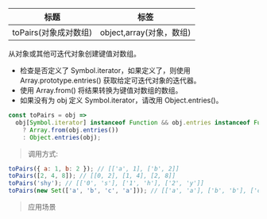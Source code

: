 | 标题                  | 标签                     |
| --------------------- | ------------------------ |
| toPairs(对象成对数组) | object,array(对象，数组) |

从对象或其他可迭代对象创建键值对数组。

- 检查是否定义了 Symbol.iterator，如果定义了，则使用 Array.prototype.entries() 获取给定可迭代对象的迭代器。
- 使用 Array.from() 将结果转换为键值对数组的数组。
- 如果没有为 obj 定义 Symbol.iterator，请改用 Object.entries()。

```js
const toPairs = obj =>
  obj[Symbol.iterator] instanceof Function && obj.entries instanceof Function
    ? Array.from(obj.entries())
    : Object.entries(obj);
```

> 调用方式:

```js
toPairs({ a: 1, b: 2 }); // [['a', 1], ['b', 2]]
toPairs([2, 4, 8]); // [[0, 2], [1, 4], [2, 8]]
toPairs('shy'); // [['0', 's'], ['1', 'h'], ['2', 'y']]
toPairs(new Set(['a', 'b', 'c', 'a'])); // [['a', 'a'], ['b', 'b'], ['c', 'c']]
```

> 应用场景
